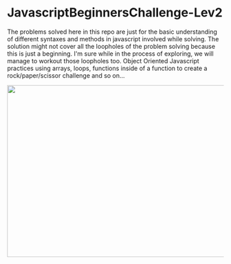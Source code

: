 # JavascriptBeginnersChallenge-Lev2
The problems solved here in this repo are just for the basic understanding of different syntaxes and methods in javascript involved while solving. The solution might not cover all the loopholes of the problem solving because this is just a beginning. I'm sure while in the process of exploring, we will manage to workout those loopholes too.
Object Oriented Javascript practices using arrays, loops, functions inside of a function to create a rock/paper/scissor challenge and so on...

<p align="center"><img src="http://www.rainerhahnekamp.com/wp-content/uploads/2018/09/logo-2-1024x614.png" width="800" height="400"></p>
 
